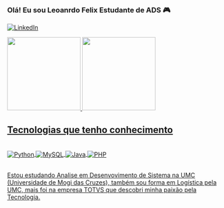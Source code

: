 
### Olá! Eu sou Leoanrdo Felix Estudante de ADS 🎮

[![LinkedIn](https://img.shields.io/badge/LinkedIn-0077B5?style=for-the-badge&logo=linkedin&logoColor=white)](https://www.linkedin.com/in/leonardo-felix-26a243184/)

<div>
    <a href="https://github.com/zCoze">
    <img height="170em" src="https://github-readme-stats.vercel.app/api?username=zCoze&show_icons=true&theme=tokyonight&include_all_commits=true&count_private=true" />
    <img height="170em" src="https://github-readme-stats.vercel.app/api/top-langs/?username=zCoze&layout=compact&langs_count=168theme=tokyonigh" />
</div>

## Tecnologias que tenho conhecimento


<div style="display: inline_block"><br/>
    <img align="center" alt="Python" src="https://img.shields.io/badge/Python-14354C?style=for-the-badge&logo=python&logoColor=white">
    <img align="center" alt="MySQL" src="https://img.shields.io/badge/MySQL-00000F?style=for-the-badge&logo=mysql&logoColor=white">
       <img align="center" alt="Java" src="https://img.shields.io/badge/Java-ED8B00?style=for-the-badge&logo=openjdk&logoColor=white">
    <img align="center" alt="PHP" src="https://img.shields.io/badge/PHP-777BB4?style=for-the-badge&logo=php&logoColor=white">
</div><br/>

Estou estudando Analise em Desenvovimento de Sistema na UMC (Universidade de Mogi das Cruzes), também sou forma em Logística pela UMC, mais foi na empresa TOTVS que descobri minha paixão pela Tecnologia.

